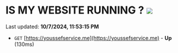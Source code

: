 # IS MY WEBSITE RUNNING ? [![](https://img.shields.io/static/v1?label=Sponsor&message=%E2%9D%A4&logo=GitHub&color=%23fe8e86)](https://github.com/sponsors/Youssef-Lehmam)

Last updated: **10/7/2024, 11:53:15 PM**

- `GET` [https://youssefservice.me](https://youssefservice.me) - **Up** (130ms)
